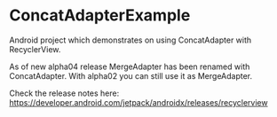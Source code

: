 # ConcatAdapterExample
Android project which demonstrates on using ConcatAdapter with RecyclerView.

As of new alpha04 release MergeAdapter has been renamed with ConcatAdapter.
With alpha02 you can still use it as MergeAdapter. 

Check the release notes here: https://developer.android.com/jetpack/androidx/releases/recyclerview
